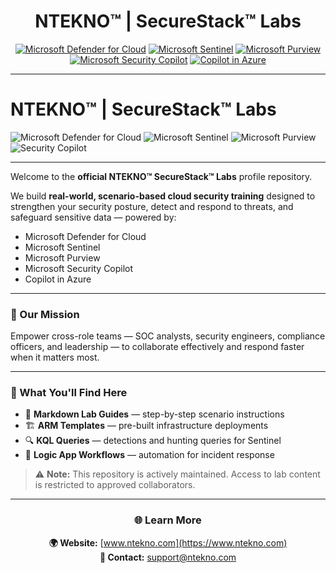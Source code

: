 <div align="center">

# NTEKNO™ | SecureStack™ Labs

[![Microsoft Defender for Cloud](https://img.shields.io/badge/Microsoft%20Defender%20for%20Cloud-0078D4?style=for-the-badge&logo=microsoftazure&logoColor=white)](#)
[![Microsoft Sentinel](https://img.shields.io/badge/Microsoft%20Sentinel-008272?style=for-the-badge&logo=microsoftazure&logoColor=white)](#)
[![Microsoft Purview](https://img.shields.io/badge/Microsoft%20Purview-512BD4?style=for-the-badge&logo=microsoft&logoColor=white)](#)
[![Microsoft Security Copilot](https://img.shields.io/badge/Microsoft%20Security%20Copilot-107C10?style=for-the-badge&logo=githubcopilot&logoColor=white)](#)
[![Copilot in Azure](https://img.shields.io/badge/Copilot%20in%20Azure-0063B1?style=for-the-badge&logo=microsoftazure&logoColor=white)](#)

</div>

----

# NTEKNO™ | SecureStack™ Labs  

![Microsoft Defender for Cloud](https://img.shields.io/badge/Microsoft%20Defender%20for%20Cloud-0078D4?style=for-the-badge&logo=microsoftazure&logoColor=white)
![Microsoft Sentinel](https://img.shields.io/badge/Microsoft%20Sentinel-008272?style=for-the-badge&logo=microsoft&logoColor=white)
![Microsoft Purview](https://img.shields.io/badge/Microsoft%20Purview-5C2D91?style=for-the-badge&logo=microsoft&logoColor=white)
![Security Copilot](https://img.shields.io/badge/Microsoft%20Security%20Copilot-107C10?style=for-the-badge&logo=githubcopilot&logoColor=white)

</div>

---

Welcome to the **official NTEKNO™ SecureStack™ Labs** profile repository.  

We build **real-world, scenario-based cloud security training** designed to strengthen your security posture, detect and respond to threats, and safeguard sensitive data — powered by:  

- Microsoft Defender for Cloud  
- Microsoft Sentinel  
- Microsoft Purview  
- Microsoft Security Copilot
- Copilot in Azure  

---

### 🔑 Our Mission  
Empower cross-role teams — SOC analysts, security engineers, compliance officers, and leadership — to collaborate effectively and respond faster when it matters most.  

---

### 📂 What You'll Find Here  

- 📄 **Markdown Lab Guides** — step-by-step scenario instructions  
- 🏗 **ARM Templates** — pre-built infrastructure deployments  
- 🔍 **KQL Queries** — detections and hunting queries for Sentinel  
- 🔄 **Logic App Workflows** — automation for incident response  

> ⚠️ **Note:** This repository is actively maintained. Access to lab content is restricted to approved collaborators.  

---

<div align="center">

### 🌐 Learn More  

**🌍 Website:** [www.ntekno.com](https://www.ntekno.com)  
**📧 Contact:** [support@ntekno.com](mailto:support@ntekno.com)  

</div>


